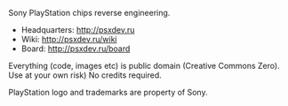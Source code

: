 Sony PlayStation chips reverse engineering.

 * Headquarters: http://psxdev.ru
 * Wiki: http://psxdev.ru/wiki
 * Board: http://psxdev.ru/board

Everything (code, images etc) is public domain (Creative Commons Zero). Use at your own risk)
No credits required.

PlayStation logo and trademarks are property of Sony.
